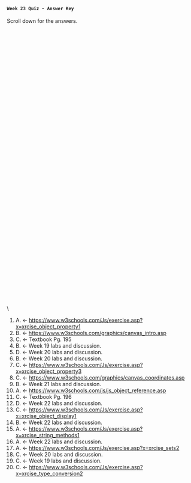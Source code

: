 **`Week 23 Quiz - Answer Key`**
\
\
Scroll down for the answers.
\
\
\
\
\
\
\
\
\
\
\
\
\
\
\
\
\
\
\
\
\
\
\
\
\
\
\
\
\
\
\
\
\
\
\
\
\
\
\
\
\
\
\
\
\
\

1. A. <- https://www.w3schools.com/Js/exercise.asp?x=xrcise_object_property1
2. B. <- https://www.w3schools.com/graphics/canvas_intro.asp
3. C. <- Textbook Pg. 195
4. B. <- Week 19 labs and discussion.
5. D. <- Week 20 labs and discussion.
6. B. <- Week 20 labs and discussion.
7. C. <- https://www.w3schools.com/Js/exercise.asp?x=xrcise_object_property3
8. C. <- https://www.w3schools.com/graphics/canvas_coordinates.asp
9. B. <- Week 21 labs and discussion.
10. A. <- https://www.w3schools.com/js/js_object_reference.asp
11. C. <- Textbook Pg. 196
12. D. <- Week 22 labs and discussion.
13. C. <- https://www.w3schools.com/Js/exercise.asp?x=xrcise_object_display1
14. B. <- Week 22 labs and discussion.
15. A. <- https://www.w3schools.com/Js/exercise.asp?x=xrcise_string_methods1
16. A. <- Week 22 labs and discussion.
17. A. <- https://www.w3schools.com/Js/exercise.asp?x=xrcise_sets2
18. C. <- Week 20 labs and discussion.
19. C. <- Week 19 labs and discussion.
20. C. <- https://www.w3schools.com/Js/exercise.asp?x=xrcise_type_conversion2
